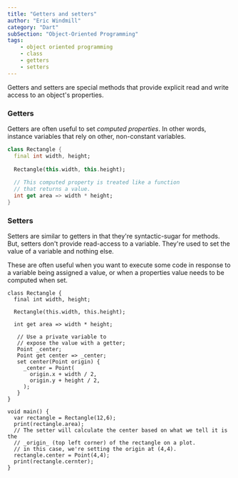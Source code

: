 ```yaml
---
title: "Getters and setters"
author: "Eric Windmill"
category: "Dart"
subSection: "Object-Oriented Programming"
tags:
    - object oriented programming
    - class
    - getters
    - setters
---
```


Getters and setters are special methods that provide explicit read and write access to an object's properties. 

### Getters

Getters are often useful to set _computed properties_. In other words, instance variables that rely on other, non-constant variables.

```dart
class Rectangle {
  final int width, height;
  
  Rectangle(this.width, this.height);
    
  // This computed property is treated like a function
  // that returns a value.
  int get area => width * height;
}
```

### Setters

Setters are similar to getters in that they're syntactic-sugar for methods. But, setters don't provide read-access to a variable. They're used to set the value of a variable and nothing else.

These are often useful when you want to execute some code in response to a variable being assigned a value, or when a properties value needs to be computed when set.

```run-dartpad:theme-light:run-false:split-60
class Rectangle {
  final int width, height;
  
  Rectangle(this.width, this.height);
    
  int get area => width * height;

   // Use a private variable to 
   // expose the value with a getter; 
   Point _center;
   Point get center => _center;
   set center(Point origin) {
     _center = Point(
       origin.x + width / 2,
       origin.y + height / 2,
     );
   } 
}

void main() {
  var rectangle = Rectangle(12,6);
  print(rectangle.area);
  // The setter will calculate the center based on what we tell it is the
  // _origin_ (top left corner) of the rectangle on a plot.
  // in this case, we're setting the origin at (4,4). 
  rectangle.center = Point(4,4);  
  print(rectangle.cernter);
}
```